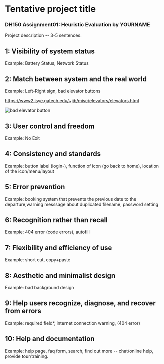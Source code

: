 # Tentative project title

### DH150 Assignment01: Heuristic Evaluation by YOURNAME

Project description -- 3-5 sentences.

## 1: Visibility of system status

Example: Battery Status, Network Status

## 2: Match between system and the real world

Example: Left-Right sign, bad elevator buttons

https://www2.isye.gatech.edu/~jjb/misc/elevators/elevators.html

![bad elevator button](https://www2.isye.gatech.edu/~jjb/misc/elevators/images/south-parking-piedmont-hospital.jpg)

## 3: User control and freedom

Example: No Exit

## 4: Consistency and standards

Example: button label (login-), function of icon (go back to home), location of the icon/menu/layout 

## 5: Error prevention

Example: booking system that prevents the previous date to the departure,warning messsage about duplicated filename, password setting

## 6: Recognition rather than recall

Example: 404 error (code errors), autofill

## 7: Flexibility and efficiency of use

Example: short cut, copy+paste

## 8: Aesthetic and minimalist design

Example: bad background design

## 9: Help users recognize, diagnose, and recover from errors

Example: required field*, internet connection warning, (404 error)

## 10: Help and documentation

Example: help page, faq form, search, find out more -- chat/online help, provide tour/training.

